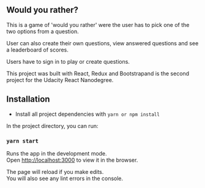 ## Would you rather?

This is a game of 'would you rather' were the user has to pick one of the two options from a question.

User can also create their own questions, view answered questions and see a leaderboard of scores.

Users have to sign in to play or create questions.

This project was built with React, Redux and Bootstrapand is the second project for the Udacity React Nanodegree.

## Installation

- Install all project dependencies with `yarn or npm install`

In the project directory, you can run:

### `yarn start`

Runs the app in the development mode.\
Open [http://localhost:3000](http://localhost:3000) to view it in the browser.

The page will reload if you make edits.\
You will also see any lint errors in the console.
